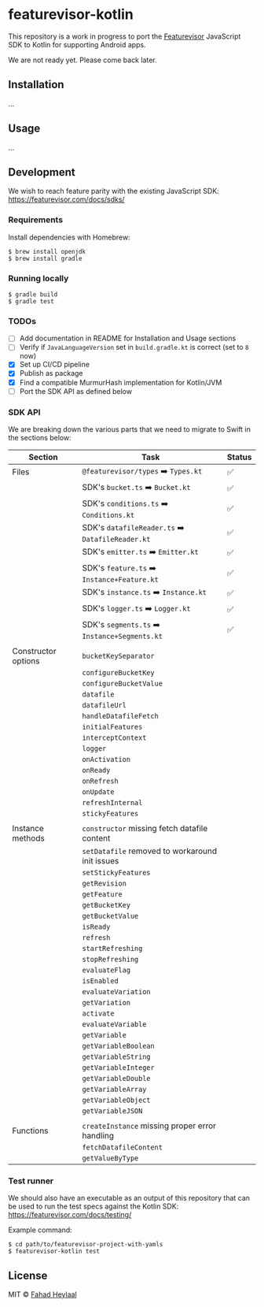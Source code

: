 # featurevisor-kotlin

This repository is a work in progress to port the [Featurevisor](https://featurevisor.com) JavaScript SDK to Kotlin for supporting Android apps.

We are not ready yet. Please come back later.

## Installation

...

## Usage

...

## Development

We wish to reach feature parity with the existing JavaScript SDK: https://featurevisor.com/docs/sdks/

### Requirements

Install dependencies with Homebrew:

```
$ brew install openjdk
$ brew install gradle
```

### Running locally

```
$ gradle build
$ gradle test
```

### TODOs

- [ ] Add documentation in README for Installation and Usage sections
- [ ] Verify if `JavaLanguageVersion` set in `build.gradle.kt` is correct (set to `8` now)
- [x] Set up CI/CD pipeline
- [x] Publish as package
- [x] Find a compatible MurmurHash implementation for Kotlin/JVM
- [ ] Port the SDK API as defined below

### SDK API

We are breaking down the various parts that we need to migrate to Swift in the sections below:

| Section             | Task                                             | Status |
|---------------------|--------------------------------------------------|--------|
| Files               | `@featurevisor/types` ➡️ `Types.kt`              | ✅      |
|                     | SDK's `bucket.ts` ➡️ `Bucket.kt`                 | ✅      |
|                     | SDK's `conditions.ts` ➡️ `Conditions.kt`         | ✅      |
|                     | SDK's `datafileReader.ts` ➡️ `DatafileReader.kt` | ✅      |
|                     | SDK's `emitter.ts` ➡️ `Emitter.kt`               | ✅      |
|                     | SDK's `feature.ts` ➡️ `Instance+Feature.kt`      | ✅      |
|                     | SDK's `instance.ts` ➡️ `Instance.kt`             | ✅      |
|                     | SDK's `logger.ts` ➡️ `Logger.kt`                 | ✅      |
|                     | SDK's `segments.ts` ➡️ `Instance+Segments.kt`    | ✅      |
|                     |                                                  |        |
| Constructor options | `bucketKeySeparator`                             |        |
|                     | `configureBucketKey`                             |        |
|                     | `configureBucketValue`                           |        |
|                     | `datafile`                                       |        |
|                     | `datafileUrl`                                    |        |
|                     | `handleDatafileFetch`                            |        |
|                     | `initialFeatures`                                |        |
|                     | `interceptContext`                               |        |
|                     | `logger`                                         |        |
|                     | `onActivation`                                   |        |
|                     | `onReady`                                        |        |
|                     | `onRefresh`                                      |        |
|                     | `onUpdate`                                       |        |
|                     | `refreshInternal`                                |        |
|                     | `stickyFeatures`                                 |        |
|                     |                                                  |        |
| Instance methods    | `constructor` missing fetch datafile content     |        |
|                     | `setDatafile` removed to workaround init issues  |        |
|                     | `setStickyFeatures`                              |        |
|                     | `getRevision`                                    |        |
|                     | `getFeature`                                     |        |
|                     | `getBucketKey`                                   |        |
|                     | `getBucketValue`                                 |        |
|                     | `isReady`                                        |        |
|                     | `refresh`                                        |        |
|                     | `startRefreshing`                                |        |
|                     | `stopRefreshing`                                 |        |
|                     | `evaluateFlag`                                   |        |
|                     | `isEnabled`                                      |        |
|                     | `evaluateVariation`                              |        |
|                     | `getVariation`                                   |        |
|                     | `activate`                                       |        |
|                     | `evaluateVariable`                               |        |
|                     | `getVariable`                                    |        |
|                     | `getVariableBoolean`                             |        |
|                     | `getVariableString`                              |        |
|                     | `getVariableInteger`                             |        |
|                     | `getVariableDouble`                              |        |
|                     | `getVariableArray`                               |        |
|                     | `getVariableObject`                              |        |
|                     | `getVariableJSON`                                |        |
|                     |                                                  |        |
| Functions           | `createInstance` missing proper error handling   |        |
|                     | `fetchDatafileContent`                           |        |
|                     | `getValueByType`                                 |        |

### Test runner

We should also have an executable as an output of this repository that can be used to run the test specs against the Kotlin SDK: https://featurevisor.com/docs/testing/

Example command:

```
$ cd path/to/featurevisor-project-with-yamls
$ featurevisor-kotlin test
```

## License

MIT © [Fahad Heylaal](https://fahad19.com)
